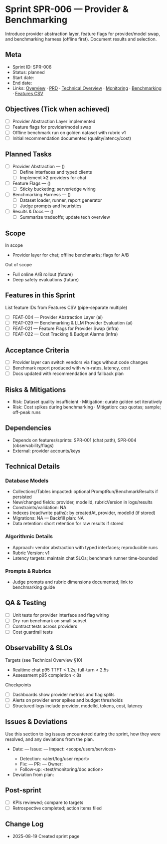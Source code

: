 # Sprint SPR-006 — Provider & Benchmarking

Introduce provider abstraction layer, feature flags for provider/model swap, and benchmarking harness (offline first). Document results and selection.

## Meta
- Sprint ID: SPR-006
- Status: planned
- Start date: <YYYY-MM-DD>
- End date: <YYYY-MM-DD>
- Links: [Overview](./overview.md) · [PRD](../../planning/prd.md) · [Technical Overview](../../planning/technical-overview.md) · [Monitoring](../../ops/monitoring.md) · [Benchmarking](../../ops/benchmarking.md) · [Features CSV](../features.csv)

## Objectives (Tick when achieved)
- [ ] Provider Abstraction Layer implemented
- [ ] Feature flags for provider/model swap
- [ ] Offline benchmark run on golden dataset with rubric v1
- [ ] Initial recommendation documented (quality/latency/cost)

## Planned Tasks
- [ ] Provider Abstraction — <owner> (<estimate>)
   - [ ] Define interfaces and typed clients
   - [ ] Implement ≥2 providers for chat
- [ ] Feature Flags — <owner> (<estimate>)
   - [ ] Sticky bucketing; server/edge wiring
- [ ] Benchmarking Harness — <owner> (<estimate>)
   - [ ] Dataset loader, runner, report generator
   - [ ] Judge prompts and heuristics
- [ ] Results & Docs — <owner> (<estimate>)
   - [ ] Summarize tradeoffs; update tech overview

## Scope
In scope
- Provider layer for chat; offline benchmarks; flags for A/B

Out of scope
- Full online A/B rollout (future)
- Deep safety evaluations (future)

## Features in this Sprint
List feature IDs from Features CSV (pipe-separate multiple)
- [ ] FEAT-004 — Provider Abstraction Layer (ai)
- [ ] FEAT-029 — Benchmarking & LLM Provider Evaluation (ai)
- [ ] FEAT-021 — Feature Flags for Provider Swap (infra)
- [ ] FEAT-022 — Cost Tracking & Budget Alarms (infra)

## Acceptance Criteria
- [ ] Provider layer can switch vendors via flags without code changes
- [ ] Benchmark report produced with win-rates, latency, cost
- [ ] Docs updated with recommendation and fallback plan

## Risks & Mitigations
- Risk: Dataset quality insufficient · Mitigation: curate golden set iteratively
- Risk: Cost spikes during benchmarking · Mitigation: cap quotas; sample; off-peak runs

## Dependencies
- Depends on features/sprints: SPR-001 (chat path), SPR-004 (observability/flags)
- External: provider accounts/keys

## Technical Details
### Database Models
- Collections/Tables impacted: optional PromptRun/BenchmarkResults if persisted
- New/changed fields: provider, modelId, rubricVersion in logs/results
- Constraints/validation: NA
- Indexes (read/write paths): by createdAt, provider, modelId (if stored)
- Migrations: NA — Backfill plan: NA
- Data retention: short retention for raw results if stored

### Algorithmic Details
- Approach: vendor abstraction with typed interfaces; reproducible runs
- Rubric Version: v1
- Latency targets: maintain chat SLOs; benchmark runner time-bounded

### Prompts & Rubrics
- Judge prompts and rubric dimensions documented; link to benchmarking guide

## QA & Testing
- [ ] Unit tests for provider interface and flag wiring
- [ ] Dry-run benchmark on small subset
- [ ] Contract tests across providers
- [ ] Cost guardrail tests

## Observability & SLOs
Targets (see Technical Overview §10)
- Realtime chat p95 TTFT < 1.2s; full-turn < 2.5s
- Assessment p95 completion < 8s

Checkpoints
- [ ] Dashboards show provider metrics and flag splits
- [ ] Alerts on provider error spikes and budget thresholds
- [ ] Structured logs include provider, modelId, tokens, cost, latency

## Issues & Deviations
Use this section to log issues encountered during the sprint, how they were resolved, and any deviations from the plan.

- Date: <YYYY-MM-DD> — Issue: <short summary> — Impact: <scope/users/services>
  - Detection: <alert/log/user report>
  - Fix: <what changed> — PR: <link> — Owner: <name>
  - Follow-up: <test/monitoring/doc action>
- Deviation from plan: <what changed and why>

## Post-sprint
- [ ] KPIs reviewed; compare to targets
- [ ] Retrospective completed; action items filed

## Change Log
- 2025-08-19 Created sprint page
